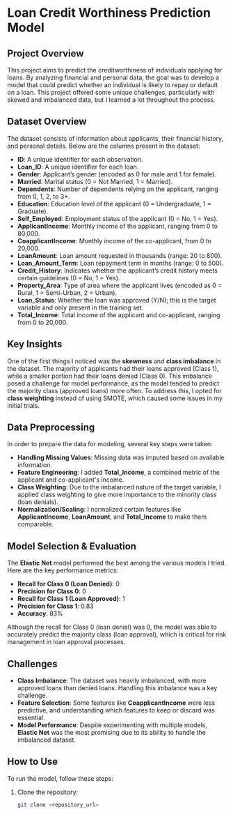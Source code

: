 # Loan Credit Worthiness Prediction Model

## Project Overview
This project aims to predict the creditworthiness of individuals applying for loans. By analyzing financial and personal data, the goal was to develop a model that could predict whether an individual is likely to repay or default on a loan. This project offered some unique challenges, particularly with skewed and imbalanced data, but I learned a lot throughout the process.

## Dataset Overview
The dataset consists of information about applicants, their financial history, and personal details. Below are the columns present in the dataset:

- **ID**: A unique identifier for each observation.
- **Loan_ID**: A unique identifier for each loan.
- **Gender**: Applicant’s gender (encoded as 0 for male and 1 for female).
- **Married**: Marital status (0 = Not Married, 1 = Married).
- **Dependents**: Number of dependents relying on the applicant, ranging from 0, 1, 2, to 3+.
- **Education**: Education level of the applicant (0 = Undergraduate, 1 = Graduate).
- **Self_Employed**: Employment status of the applicant (0 = No, 1 = Yes).
- **ApplicantIncome**: Monthly income of the applicant, ranging from 0 to 80,000.
- **CoapplicantIncome**: Monthly income of the co-applicant, from 0 to 20,000.
- **LoanAmount**: Loan amount requested in thousands (range: 20 to 800).
- **Loan_Amount_Term**: Loan repayment term in months (range: 0 to 500).
- **Credit_History**: Indicates whether the applicant’s credit history meets certain guidelines (0 = No, 1 = Yes).
- **Property_Area**: Type of area where the applicant lives (encoded as 0 = Rural, 1 = Semi-Urban, 2 = Urban).
- **Loan_Status**: Whether the loan was approved (Y/N); this is the target variable and only present in the training set.
- **Total_Income**: Total income of the applicant and co-applicant, ranging from 0 to 20,000.

## Key Insights
One of the first things I noticed was the **skewness** and **class imbalance** in the dataset. The majority of applicants had their loans approved (Class 1), while a smaller portion had their loans denied (Class 0). This imbalance posed a challenge for model performance, as the model tended to predict the majority class (approved loans) more often. To address this, I opted for **class weighting** instead of using SMOTE, which caused some issues in my initial trials.

## Data Preprocessing
In order to prepare the data for modeling, several key steps were taken:
- **Handling Missing Values**: Missing data was imputed based on available information.
- **Feature Engineering**: I added **Total_Income**, a combined metric of the applicant and co-applicant's income.
- **Class Weighting**: Due to the imbalanced nature of the target variable, I applied class weighting to give more importance to the minority class (loan denials).
- **Normalization/Scaling**: I normalized certain features like **ApplicantIncome**, **LoanAmount**, and **Total_Income** to make them comparable.

## Model Selection & Evaluation
The **Elastic Net** model performed the best among the various models I tried. Here are the key performance metrics:
- **Recall for Class 0 (Loan Denied)**: 0
- **Precision for Class 0**: 0
- **Recall for Class 1 (Loan Approved)**: 1
- **Precision for Class 1**: 0.83
- **Accuracy**: 83%

Although the recall for Class 0 (loan denial) was 0, the model was able to accurately predict the majority class (loan approval), which is critical for risk management in loan approval processes.

## Challenges
- **Class Imbalance**: The dataset was heavily imbalanced, with more approved loans than denied loans. Handling this imbalance was a key challenge.
- **Feature Selection**: Some features like **CoapplicantIncome** were less predictive, and understanding which features to keep or discard was essential.
- **Model Performance**: Despite experimenting with multiple models, **Elastic Net** was the most promising due to its ability to handle the imbalanced dataset.

## How to Use
To run the model, follow these steps:
1. Clone the repository:
   ```bash
   git clone <repository_url>
